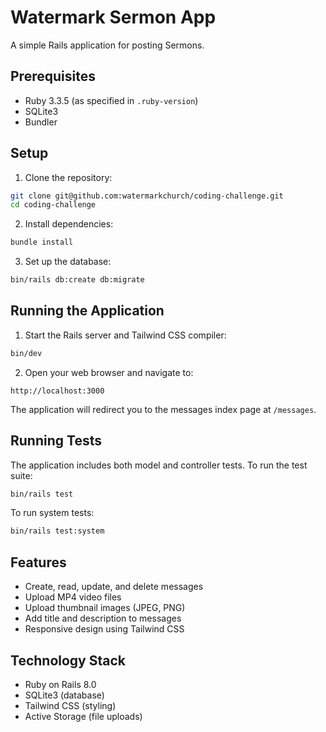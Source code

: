 # Watermark Sermon App

A simple Rails application for posting Sermons.

## Prerequisites

* Ruby 3.3.5 (as specified in `.ruby-version`)
* SQLite3
* Bundler

## Setup

1. Clone the repository:

```bash
git clone git@github.com:watermarkchurch/coding-challenge.git
cd coding-challenge
```

2. Install dependencies:
```bash
bundle install
```

3. Set up the database:
```bash
bin/rails db:create db:migrate
```

## Running the Application

1. Start the Rails server and Tailwind CSS compiler:
```bash
bin/dev
```

2. Open your web browser and navigate to:
```
http://localhost:3000
```

The application will redirect you to the messages index page at `/messages`.

## Running Tests

The application includes both model and controller tests. To run the test suite:

```bash
bin/rails test
```

To run system tests:

```bash
bin/rails test:system
```

## Features

* Create, read, update, and delete messages
* Upload MP4 video files
* Upload thumbnail images (JPEG, PNG)
* Add title and description to messages
* Responsive design using Tailwind CSS

## Technology Stack

* Ruby on Rails 8.0
* SQLite3 (database)
* Tailwind CSS (styling)
* Active Storage (file uploads)
